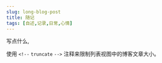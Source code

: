 ```yaml
---
slug: long-blog-post
title: 随记
tags: [自述,记录,日常,心情]
---
```


写点什么,

使用 `<!--` `truncate` `-->` 注释来限制列表视图中的博客文章大小。
